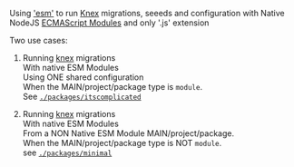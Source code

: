 Using ['esm'](3) to run [Knex](1) migrations, seeeds and configuration with Native NodeJS [ECMAScript Modules](2) and only '.js' extension

Two use cases:

1. Running [knex](1) migrations  
   With native ESM Modules  
   Using ONE shared configuration  
   When the MAIN/project/package type is `module`.  
   See [`./packages/itscomplicated`](./packages/itscomplicated/readme.md)

2. Running [knex](4) migrations  
   With native ESM Modules  
   From a NON Native ESM Module MAIN/project/package.  
   When the MAIN/project/package type is NOT `module`.  
   see [`./packages/minimal`](./packages/minimal/readme.md)

[1]: https://github.com/knex/knex
[2]: https://nodejs.org/docs/latest-v13.x/api/esm.html
[3]: https://github.com/standard-things/esm
